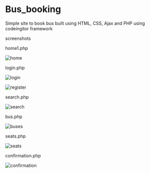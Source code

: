 # Bus_booking

Simple site to book bus built using HTML, CSS, Ajax and PHP using codeingitor framework

screenshots

home1.php

![home](https://github.com/jsfmj/Bus_booking/assets/68734739/aa2a2124-f0c0-4d3e-be5f-6eabd777a161)


login.php

![login](https://github.com/jsfmj/Bus_booking/assets/68734739/718ec3db-25a1-44aa-9c84-b173d30bb927)

![register](https://github.com/jsfmj/Bus_booking/assets/68734739/508fed13-1bb2-423d-8309-b00cea5fd8f2)


search.php

![search](https://github.com/jsfmj/Bus_booking/assets/68734739/36d51d46-ba89-4e4a-8bf7-7ac2ff00b2e7)


bus.php

![buses](https://github.com/jsfmj/Bus_booking/assets/68734739/c6f79c62-2339-48ca-90de-2192bf58b0b2)


seats.php

![seats](https://github.com/jsfmj/Bus_booking/assets/68734739/b354fd8d-5898-4e84-acda-12b27a4cf7e0)


confirmation.php

![confirmation](https://github.com/jsfmj/Bus_booking/assets/68734739/732a841f-05e0-4aa4-9dbb-a8c9a05a1c05)

